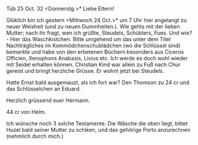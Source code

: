 Tüb 25 Oct. 32 <Donnerstg.>*
Liebe Eltern!

Glüklich bin ich gestern <Mittwoch 24 Oct.>* um 7 Uhr hier angelangt zu neuer Weisheit (und zu neuen Dummheiten.). Wie gehts mit der lieben Mutter; nach ihr fragt, wen ich grüßte, Steudels, Schüblers, Fues. Und wie? - 
Hier das Waschkistchen. Bitte umgehend um das unter dem Titel Nachträgliches im Kommödchenschublädchen (wo die Schlüssel sind) bemerkte und habe von den erbetenen Büchern besonders aus Ciceros Officien, Xenophons Anabasis, Livius etc. Ich werde es doch wohl wieder mit Seidel erhalten können. 
Christian Kind war allein zu Fuß nach Chur gereist und bringt herzliche Grüsse. Er wohnt jetzt bei Steudels.

Hatte Ernst bald ausgemauzt, als ich fort war? Den Thomson zu 24 cr und das Schlüsselchen an Eduard.

Herzlich grüssend
 euer Hermann.

44 cr von Helm.

Ich wünsche noch 3 solche Testamente. Die Wäsche die oben liegt, bittet Huzel bald seiner Mutter zu schiken, und das gehörige Porto anzurechnen (nehmlich durch mich.)
